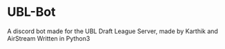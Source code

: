 # UBL-Bot
A discord bot made for the UBL Draft League Server, made by Karthik and AirStream
Written in Python3
